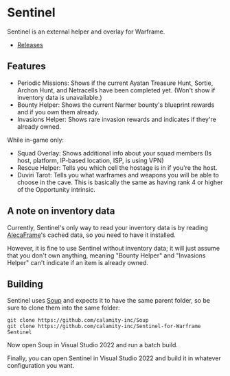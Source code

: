# Sentinel

Sentinel is an external helper and overlay for Warframe.

- [Releases](https://github.com/calamity-inc/Sentinel-for-Warframe/releases)

## Features

- Periodic Missions: Shows if the current Ayatan Treasure Hunt, Sortie, Archon Hunt, and Netracells have been completed yet. (Won't show if inventory data is unavailable.)
- Bounty Helper: Shows the current Narmer bounty's blueprint rewards and if you own them already.
- Invasions Helper: Shows rare invasion rewards and indicates if they're already owned.

While in-game only:
- Squad Overlay: Shows additional info about your squad members (Is host, platform, IP-based location, ISP, is using VPN)
- Rescue Helper: Tells you which cell the hostage is in if you're the host.
- Duviri Tarot: Tells you what warframes and weapons you will be able to choose in the cave. This is basically the same as having rank 4 or higher of the Opportunity intrinsic.

## A note on inventory data

Currently, Sentinel's only way to read your inventory data is by reading [AlecaFrame](https://www.alecaframe.com/)'s cached data, so you need to have it installed.

However, it is fine to use Sentinel without inventory data; it will just assume that you don't own anything, meaning "Bounty Helper" and "Invasions Helper" can't indicate if an item is already owned.

## Building

Sentinel uses [Soup](https://github.com/calamity-inc/Soup) and expects it to have the same parent folder, so be sure to clone them into the same folder:

```
git clone https://github.com/calamity-inc/Soup
git clone https://github.com/calamity-inc/Sentinel-for-Warframe Sentinel
```

Now open Soup in Visual Studio 2022 and run a batch build.

Finally, you can open Sentinel in Visual Studio 2022 and build it in whatever configuration you want.
